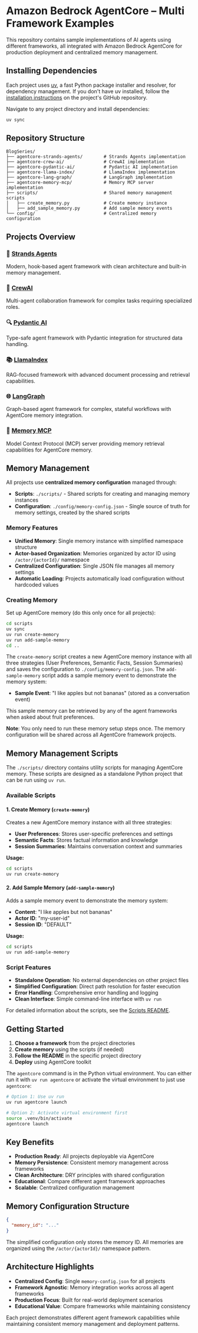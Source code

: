 # Amazon Bedrock AgentCore – Multi Framework Examples

This repository contains sample implementations of AI agents using different frameworks, all integrated with Amazon Bedrock AgentCore for production deployment and centralized memory management.

## Installing Dependencies

Each project uses [uv](https://github.com/astral-sh/uv), a fast Python package installer and resolver, for dependency management. If you don't have uv installed, follow the [installation instructions](https://github.com/astral-sh/uv#installation) on the project's GitHub repository.

Navigate to any project directory and install dependencies:

```sh
uv sync
```

## Repository Structure

```
BlogSeries/
├── agentcore-strands-agents/        # Strands Agents implementation
├── agentcore-crew-ai/               # CrewAI implementation  
├── agentcore-pydantic-ai/           # Pydantic AI implementation
├── agentcore-llama-index/           # LlamaIndex implementation
├── agentcore-lang-graph/            # LangGraph implementation
├── agentcore-memory-mcp/            # Memory MCP server implementation
├── scripts/                         # Shared memory management scripts  
│   ├── create_memory.py             # Create memory instance
│   ├── add_sample_memory.py         # Add sample memory events
└── config/                          # Centralized memory configuration
```

## Projects Overview

### 🔗 [Strands Agents](./agentcore-strands-agents/)
Modern, hook-based agent framework with clean architecture and built-in memory management.

### 👥 [CrewAI](./agentcore-crew-ai/) 
Multi-agent collaboration framework for complex tasks requiring specialized roles.

### 🔍 [Pydantic AI](./agentcore-pydantic-ai/)
Type-safe agent framework with Pydantic integration for structured data handling.

### 📚 [LlamaIndex](./agentcore-llama-index/)
RAG-focused framework with advanced document processing and retrieval capabilities.

### 🌐 [LangGraph](./agentcore-lang-graph/)
Graph-based agent framework for complex, stateful workflows with AgentCore memory integration.

### 🔌 [Memory MCP](./agentcore-memory-mcp/)
Model Context Protocol (MCP) server providing memory retrieval capabilities for AgentCore memory.

## Memory Management

All projects use **centralized memory configuration** managed through:

- **Scripts**: `./scripts/` - Shared scripts for creating and managing memory instances
- **Configuration**: `./config/memory-config.json` - Single source of truth for memory settings, created by the shared scripts

### Memory Features

- **Unified Memory**: Single memory instance with simplified namespace structure
- **Actor-based Organization**: Memories organized by actor ID using `/actor/{actorId}/` namespace
- **Centralized Configuration**: Single JSON file manages all memory settings
- **Automatic Loading**: Projects automatically load configuration without hardcoded values

### Creating Memory

Set up AgentCore memory (do this only once for all projects):

```bash
cd scripts
uv sync
uv run create-memory
uv run add-sample-memory
cd ..
```

The `create-memory` script creates a new AgentCore memory instance with all three strategies (User Preferences, Semantic Facts, Session Summaries) and saves the configuration to `./config/memory-config.json`. The `add-sample-memory` script adds a sample memory event to demonstrate the memory system:

- **Sample Event**: "I like apples but not bananas" (stored as a conversation event)

This sample memory can be retrieved by any of the agent frameworks when asked about fruit preferences.

**Note**: You only need to run these memory setup steps once. The memory configuration will be shared across all AgentCore framework projects.

## Memory Management Scripts

The `./scripts/` directory contains utility scripts for managing AgentCore memory. These scripts are designed as a standalone Python project that can be run using `uv run`.

### Available Scripts

#### 1. Create Memory (`create-memory`)
Creates a new AgentCore memory instance with all three strategies:
- **User Preferences**: Stores user-specific preferences and settings
- **Semantic Facts**: Stores factual information and knowledge
- **Session Summaries**: Maintains conversation context and summaries

**Usage:**
```bash
cd scripts
uv run create-memory
```

#### 2. Add Sample Memory (`add-sample-memory`)
Adds a sample memory event to demonstrate the memory system:
- **Content**: "I like apples but not bananas"
- **Actor ID**: "my-user-id"
- **Session ID**: "DEFAULT"

**Usage:**
```bash
cd scripts
uv run add-sample-memory
```

### Script Features
- **Standalone Operation**: No external dependencies on other project files
- **Simplified Configuration**: Direct path resolution for faster execution
- **Error Handling**: Comprehensive error handling and logging
- **Clean Interface**: Simple command-line interface with `uv run`

For detailed information about the scripts, see the [Scripts README](./scripts/README.md).

## Getting Started

1. **Choose a framework** from the project directories
2. **Create memory** using the scripts (if needed)
3. **Follow the README** in the specific project directory
4. **Deploy** using AgentCore toolkit

The `agentcore` command is in the Python virtual environment. You can either run it with `uv run agentcore` or activate the virtual environment to just use `agentcore`:

```sh
# Option 1: Use uv run
uv run agentcore launch

# Option 2: Activate virtual environment first
source .venv/bin/activate
agentcore launch
```

## Key Benefits

- **Production Ready**: All projects deployable via AgentCore
- **Memory Persistence**: Consistent memory management across frameworks
- **Clean Architecture**: DRY principles with shared configuration
- **Educational**: Compare different agent framework approaches
- **Scalable**: Centralized configuration management

## Memory Configuration Structure

```json
{
  "memory_id": "..."
}
```

The simplified configuration only stores the memory ID. All memories are organized using the `/actor/{actorId}/` namespace pattern.

## Architecture Highlights

- **Centralized Config**: Single `memory-config.json` for all projects
- **Framework Agnostic**: Memory integration works across all agent frameworks
- **Production Focus**: Built for real-world deployment scenarios
- **Educational Value**: Compare frameworks while maintaining consistency

Each project demonstrates different agent framework capabilities while maintaining consistent memory management and deployment patterns.
